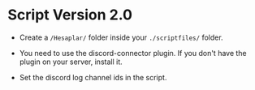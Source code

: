 # Script Version 2.0

- Create a `/Hesaplar/` folder inside your `./scriptfiles/` folder.


- You need to use the discord-connector plugin. If you don't have the plugin on your server, install it.


- Set the discord log channel ids in the script.